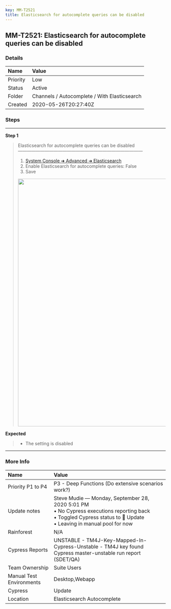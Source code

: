 ```yaml
---
key: MM-T2521
title: Elasticsearch for autocomplete queries can be disabled
---
```


## MM-T2521: Elasticsearch for autocomplete queries can be disabled

### Details

| Name     | Value                                        |
| :------- | :------------------------------------------- |
| Priority | Low                                          |
| Status   | Active                                       |
| Folder   | Channels / Autocomplete / With Elasticsearch |
| Created  | 2020-05-26T20:27:40Z                         |

### Steps

<hr/>

**Step 1**

> <article>Elasticsearch for autocomplete queries can be disabled<br>————————————————————————————<ol><li><a href="https://mysql.test.mattermost.com/admin_console/environment/elasticsearch">System Console ➜ Advanced ➜ Elasticsearch</a></li><li>Enable Elasticsearch for autocomplete queries: False</li><li>Save</li></ol><img src="https://smartbear-tm4j-prod-us-west-2-attachment-rich-text.s3.us-west-2.amazonaws.com/embedded-f3277290f945470c4add5d21ef3dc7ca7b74388fc7152bfb6b99ae58c66a95a8-1590529324337-1590529324337.png" style="width: 777px;" class="fr-fic fr-fil fr-dib"></article>

**Expected**

> <article><ul><li>The setting is disabled</li></ul></article>

<hr/>

### More Info

| Name                     | Value                                                                                                                                                                  |
| :----------------------- | :--------------------------------------------------------------------------------------------------------------------------------------------------------------------- |
| Priority P1 to P4        | P3 - Deep Functions (Do extensive scenarios work?)                                                                                                                     |
| Update notes             | Steve Mudie — Monday, September 28, 2020 5:01 PM<br>• No Cypress executions reporting back<br>• Toggled Cypress status to 🔧 Update<br>• Leaving in manual pool for now |
| Rainforest               | N/A                                                                                                                                                                    |
| Cypress Reports          | UNSTABLE - TM4J-Key-Mapped-In-Cypress-Unstable - TM4J key found Cypress master-unstable run report (SDET/QA)                                                           |
| Team Ownership           | Suite Users                                                                                                                                                            |
| Manual Test Environments | Desktop,Webapp                                                                                                                                                         |
| Cypress                  | Update                                                                                                                                                                 |
| Location                 | Elasticsearch Autocomplete                                                                                                                                             |
